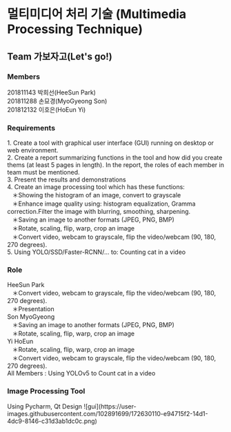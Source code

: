 <h1>멀티미디어 처리 기술 (Multimedia Processing Technique)</h1>
<h2>Team 가보자고(Let's go!)</h2>
<h3>Members</h3>
<a> 
  201811143 박희선(HeeSun Park) <br>
  201811288 손묘경(MyoGyeong Son)<br>
  201812132 이호은(HoEun Yi)<br> </a>

<h3>Requirements</h3>
<a>
1. Create a tool with graphical user interface (GUI) running on desktop or web environment.<br>
2. Create a report summarizing functions in the tool and how did you create thems (at least 5 pages in length). In the report, the roles of each member in team must be mentioned.<br>
3. Present the results and demonstrations <br>
4. Create an image processing tool which has these functions:<br>
&nbsp&nbsp&nbsp＊Showing the histogram of an image, convert to grayscale<br>
&nbsp&nbsp&nbsp＊Enhance image quality using: histogram equalization, Gramma correction.Filter the image with blurring, smoothing, sharpening.<br>
&nbsp&nbsp&nbsp＊Saving an image to another formats (JPEG, PNG, BMP)<br>
&nbsp&nbsp&nbsp＊Rotate, scaling, flip, warp, crop an image<br>
&nbsp&nbsp&nbsp＊Convert video, webcam to grayscale, flip the video/webcam (90, 180, 270 degrees).<br>
5. Using YOLO/SSD/Faster-RCNN/… to: Counting cat in a video
</a>


<h3>Role</h3>
HeeSun Park<br>
&nbsp&nbsp&nbsp＊Convert video, webcam to grayscale, flip the video/webcam (90, 180, 270 degrees).<br>
&nbsp&nbsp&nbsp＊Presentation<br>
Son MyoGyeong<br>
&nbsp&nbsp&nbsp＊Saving an image to another formats (JPEG, PNG, BMP)<br>
&nbsp&nbsp&nbsp＊Rotate, scaling, flip, warp, crop an image<br>
Yi HoEun<br>
&nbsp&nbsp&nbsp＊Rotate, scaling, flip, warp, crop an image<br>
&nbsp&nbsp&nbsp＊Convert video, webcam to grayscale, flip the video/webcam (90, 180, 270 degrees).<br>
All Members : Using YOLOv5 to Count cat in a video

<h3>Image Processing Tool</h3>
Using Pycharm, Qt Design
![gui](https://user-images.githubusercontent.com/102891699/172630110-e94715f2-14d1-4dc9-8146-c31d3ab1dc0c.png)
